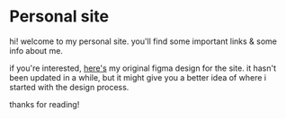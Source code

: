 # Personal site
hi! welcome to my personal site. you'll find some important links & some info about me.

if you're interested, [here's](https://www.figma.com/file/l93JFEbIoaqoyqCo7kmPIC/swardak.github.io?node-id=0%3A1) my original figma design for the site. it hasn't been updated in a while, but it might give you a better idea of where i started with the design process.

thanks for reading!
